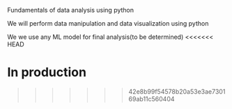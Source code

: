 Fundamentals of data analysis using python

We will perform data manipulation and data visualization using python

We we use any ML model for final analysis(to be determined)
<<<<<<< HEAD

In production
=======
>>>>>>> 42e8b99f54578b20a53e3ae730169ab11c560404
